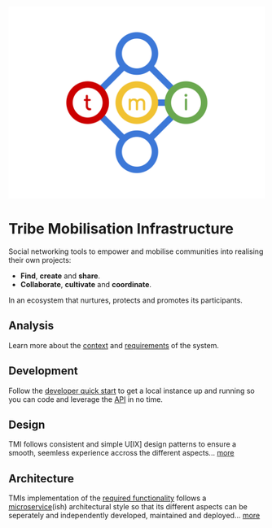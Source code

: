 ![TMI Logo](./docs/svg/tmi.svg)

# Tribe Mobilisation Infrastructure

Social networking tools to empower and mobilise communities
into realising their own projects:

* **Find**, **create** and **share**.
* **Collaborate**, **cultivate** and **coordinate**.

In an ecosystem that nurtures, protects and promotes its participants.

## Analysis

Learn more about the [context](./docs/context.md) and
[requirements](./requirements.md) of the system.


## Development

Follow the [developer quick start](./docs/developer-quickstart.md) to get a
local instance up and running so you can code and leverage the [API]() in no
time.


## Design

TMI follows consistent and simple U[IX] design patterns to ensure a smooth,
seemless experience accross the different aspects...
[more](./docs/design.md)


## Architecture

TMIs implementation of the
[required functionality](./docs/functional-requirements.md) follows a
[microservice](http://microservices.io)(ish)
architectural style so that its different aspects can be seperately and
independently developed, maintained and deployed...
[more](./docs/architecture.md)
